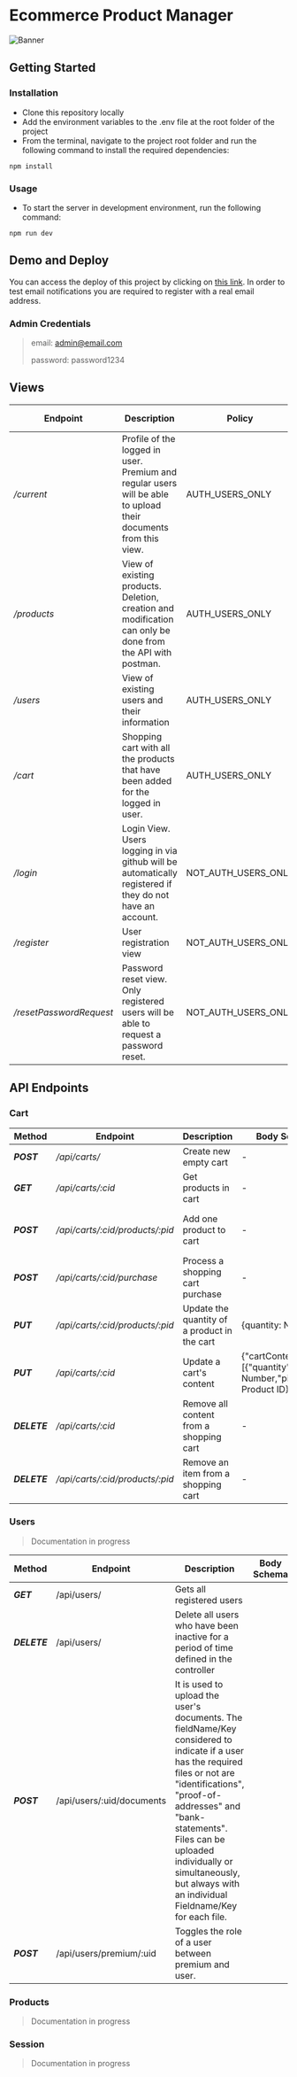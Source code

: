 # Ecommerce Product Manager 

![Banner](https://user-images.githubusercontent.com/117543842/229423894-364befe8-b822-4f7a-bb1b-90c70e1e3732.png)

## Getting Started
### Installation
- Clone this repository locally
- Add the environment variables to the .env file at the root folder of the project
- From the terminal, navigate to the project root folder and run the following command to install the required dependencies:
```console
npm install
```
### Usage
- To start the server in development environment, run the following command:
```console
npm run dev
```
## Demo and Deploy
You can access the deploy of this project by clicking on [this link](https://coderhouse-backend-project.onrender.com/). In order to test email notifications you are required to register with a real email address.

### Admin Credentials
> email: admin@email.com
> 
> password: password1234



## Views
| **Endpoint**            | **Description**                                                                                                 | **Policy**          | **Role Required** |
|-------------------------|-----------------------------------------------------------------------------------------------------------------|---------------------|-------------------|
| _/current_              | Profile of the logged in user. Premium and regular users will be able to upload their documents from this view. | AUTH_USERS_ONLY     | -                 |
| _/products_             | View of existing products. Deletion, creation and modification can only be done from the API with postman.      | AUTH_USERS_ONLY     | -                 |
| _/users_                | View of existing users and their information                                                                    | AUTH_USERS_ONLY     | admin             |
| _/cart_                 | Shopping cart with all the products that have been added for the logged in user.                                | AUTH_USERS_ONLY     | -                 |
| _/login_                | Login View. Users logging in via github will be automatically registered if they do not have an account.        | NOT_AUTH_USERS_ONLY | -                 |
| _/register_             | User registration view                                                                                          | NOT_AUTH_USERS_ONLY |                   |
| _/resetPasswordRequest_ | Password reset view. Only registered users will be able to request a password reset.                            | NOT_AUTH_USERS_ONLY | -                 |

## API Endpoints
### Cart
| **Method**   | **Endpoint**                    | **Description**                              | **Body Schema**                                                | **Queries** | **Params**                    |
|--------------|---------------------------------|----------------------------------------------|----------------------------------------------------------------|-------------|-------------------------------|
| **_POST_**   | _/api/carts/_                   | Create new empty cart                        | -                                                              |             | -                             |
| **_GET_**    | _/api/carts/:cid_               | Get products in cart                         | -                                                              |             | cid: Cart ID                  |
| **_POST_**   | _/api/carts/:cid/products/:pid_ | Add one product to cart                      | -                                                              |             | cid: Cart ID / pid:Product DI |
| **_POST_**   | _/api/carts/:cid/purchase_      | Process a shopping cart purchase             | -                                                              |             | cid: Cart ID                  |
| **_PUT_**    | _/api/carts/:cid/products/:pid_ | Update the quantity of a product in the cart | {quantity: Number}                                             | -           | cid: Cart ID / pid:Product DI |
| **_PUT_**    | _/api/carts/:cid_               | Update a cart's content                      | {"cartContent": [{"quantity": Number,"pid":Mongo Product ID}]} |             | cid: Cart ID                  |
| **_DELETE_** | _/api/carts/:cid_               | Remove all content from a shopping cart      | -                                                              | -           | cid: Cart ID                  |
| **_DELETE_** | _/api/carts/:cid/products/:pid_ | Remove an item from a shopping cart          | -                                                              | -           | cid: Cart ID / pid:Product DI |

### Users
> Documentation in progress

| **Method** | **Endpoint** | **Description** | **Body Schema** | **Queries** | **Params** |
|---|---|---|---|---|---|
| **_GET_** | /api/users/ | Gets all registered users |  |  |  |
| **_DELETE_** | /api/users/ | Delete all users who have been inactive for a period of time defined in the controller |  |  |  |
| **_POST_** | /api/users/:uid/documents | It is used to upload the user's documents. The fieldName/Key considered to indicate if a user has the required files or not are "identifications", "proof-of-addresses" and "bank-statements". Files can be uploaded individually or simultaneously, but always with an individual Fieldname/Key for each file. |  |  |  |
| **_POST_** | /api/users/premium/:uid | Toggles the role of a user between premium and user. |  |  |  |

### Products
> Documentation in progress
### Session
> Documentation in progress

